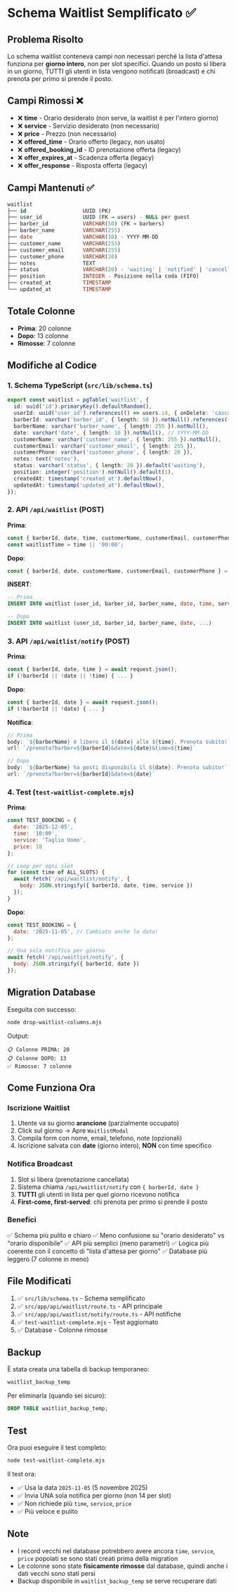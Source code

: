 # Schema Waitlist Semplificato ✅

## Problema Risolto

Lo schema waitlist conteneva campi non necessari perché la lista d'attesa funziona per **giorno intero**, non per slot specifici. Quando un posto si libera in un giorno, TUTTI gli utenti in lista vengono notificati (broadcast) e chi prenota per primo si prende il posto.

## Campi Rimossi ❌

- ❌ **time** - Orario desiderato (non serve, la waitlist è per l'intero giorno)
- ❌ **service** - Servizio desiderato (non necessario)
- ❌ **price** - Prezzo (non necessario)
- ❌ **offered_time** - Orario offerto (legacy, non usato)
- ❌ **offered_booking_id** - ID prenotazione offerta (legacy)
- ❌ **offer_expires_at** - Scadenza offerta (legacy)
- ❌ **offer_response** - Risposta offerta (legacy)

## Campi Mantenuti ✅

```sql
waitlist
├── id                  UUID (PK)
├── user_id             UUID (FK → users) - NULL per guest
├── barber_id           VARCHAR(50) (FK → barbers)
├── barber_name         VARCHAR(255)
├── date                VARCHAR(10) - YYYY-MM-DD
├── customer_name       VARCHAR(255)
├── customer_email      VARCHAR(255)
├── customer_phone      VARCHAR(20)
├── notes               TEXT
├── status              VARCHAR(20) - 'waiting' | 'notified' | 'cancelled' | 'booked'
├── position            INTEGER - Posizione nella coda (FIFO)
├── created_at          TIMESTAMP
└── updated_at          TIMESTAMP
```

## Totale Colonne

- **Prima**: 20 colonne
- **Dopo**: 13 colonne
- **Rimosse**: 7 colonne

## Modifiche al Codice

### 1. Schema TypeScript (`src/lib/schema.ts`)

```typescript
export const waitlist = pgTable('waitlist', {
  id: uuid('id').primaryKey().defaultRandom(),
  userId: uuid('user_id').references(() => users.id, { onDelete: 'cascade' }),
  barberId: varchar('barber_id', { length: 50 }).notNull().references(() => barbers.id),
  barberName: varchar('barber_name', { length: 255 }).notNull(),
  date: varchar('date', { length: 10 }).notNull(), // YYYY-MM-DD
  customerName: varchar('customer_name', { length: 255 }).notNull(),
  customerEmail: varchar('customer_email', { length: 255 }),
  customerPhone: varchar('customer_phone', { length: 20 }),
  notes: text('notes'),
  status: varchar('status', { length: 20 }).default('waiting'),
  position: integer('position').notNull().default(1),
  createdAt: timestamp('created_at').defaultNow(),
  updatedAt: timestamp('updated_at').defaultNow(),
});
```

### 2. API `/api/waitlist` (POST)

**Prima**:
```typescript
const { barberId, date, time, customerName, customerEmail, customerPhone, service, price } = body;
const waitlistTime = time || '00:00';
```

**Dopo**:
```typescript
const { barberId, date, customerName, customerEmail, customerPhone } = body;
```

**INSERT**:
```sql
-- Prima
INSERT INTO waitlist (user_id, barber_id, barber_name, date, time, service, price, ...)

-- Dopo
INSERT INTO waitlist (user_id, barber_id, barber_name, date, ...)
```

### 3. API `/api/waitlist/notify` (POST)

**Prima**:
```typescript
const { barberId, date, time } = await request.json();
if (!barberId || !date || !time) { ... }
```

**Dopo**:
```typescript
const { barberId, date } = await request.json();
if (!barberId || !date) { ... }
```

**Notifica**:
```typescript
// Prima
body: `${barberName} è libero il ${date} alle ${time}. Prenota subito!`
url: `/prenota?barber=${barberId}&date=${date}&time=${time}`

// Dopo
body: `${barberName} ha posti disponibili il ${date}. Prenota subito!`
url: `/prenota?barber=${barberId}&date=${date}`
```

### 4. Test (`test-waitlist-complete.mjs`)

**Prima**:
```javascript
const TEST_BOOKING = {
  date: '2025-12-05',
  time: '10:00',
  service: 'Taglio Uomo',
  price: 18
};

// Loop per ogni slot
for (const time of ALL_SLOTS) {
  await fetch('/api/waitlist/notify', {
    body: JSON.stringify({ barberId, date, time, service })
  });
}
```

**Dopo**:
```javascript
const TEST_BOOKING = {
  date: '2025-11-05', // Cambiato anche la data!
};

// Una sola notifica per giorno
await fetch('/api/waitlist/notify', {
  body: JSON.stringify({ barberId, date })
});
```

## Migration Database

Eseguita con successo:

```bash
node drop-waitlist-columns.mjs
```

Output:
```
📋 Colonne PRIMA: 20
📋 Colonne DOPO: 13
✅ Rimosse: 7 colonne
```

## Come Funziona Ora

### Iscrizione Waitlist

1. Utente va su giorno **arancione** (parzialmente occupato)
2. Click sul giorno → Apre `WaitlistModal`
3. Compila form con nome, email, telefono, note (opzionali)
4. Iscrizione salvata con **date** (giorno intero), **NON** con time specifico

### Notifica Broadcast

1. Slot si libera (prenotazione cancellata)
2. Sistema chiama `/api/waitlist/notify` con `{ barberId, date }`
3. **TUTTI** gli utenti in lista per quel giorno ricevono notifica
4. **First-come, first-served**: chi prenota per primo si prende il posto

### Benefici

✅ Schema più pulito e chiaro
✅ Meno confusione su "orario desiderato" vs "orario disponibile"
✅ API più semplici (meno parametri)
✅ Logica più coerente con il concetto di "lista d'attesa per giorno"
✅ Database più leggero (7 colonne in meno)

## File Modificati

1. ✅ `src/lib/schema.ts` - Schema semplificato
2. ✅ `src/app/api/waitlist/route.ts` - API principale
3. ✅ `src/app/api/waitlist/notify/route.ts` - API notifiche
4. ✅ `test-waitlist-complete.mjs` - Test aggiornato
5. ✅ Database - Colonne rimosse

## Backup

È stata creata una tabella di backup temporaneo:
```sql
waitlist_backup_temp
```

Per eliminarla (quando sei sicuro):
```sql
DROP TABLE waitlist_backup_temp;
```

## Test

Ora puoi eseguire il test completo:

```bash
node test-waitlist-complete.mjs
```

Il test ora:
- ✅ Usa la data `2025-11-05` (5 novembre 2025)
- ✅ Invia UNA sola notifica per giorno (non 14 per slot)
- ✅ Non richiede più `time`, `service`, `price`
- ✅ Più veloce e pulito

## Note

- I record vecchi nel database potrebbero avere ancora `time`, `service`, `price` popolati se sono stati creati prima della migration
- Le colonne sono state **fisicamente rimosse** dal database, quindi anche i dati vecchi sono stati persi
- Backup disponibile in `waitlist_backup_temp` se serve recuperare dati
